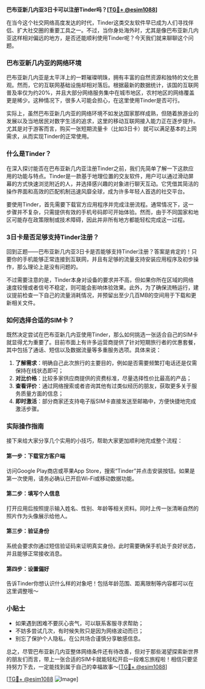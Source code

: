 **巴布亚新几内亚3日卡可以注册Tinder吗？[[TG💪+ @esim1088](https://t.me/s/esim1088)]**

在当今这个社交网络高度发达的时代，Tinder这类交友软件早已成为人们寻找伴侣、扩大社交圈的重要工具之一。不过，当你身处海外时，尤其是像巴布亚新几内亚这样相对偏远的地方，是否还能顺利使用Tinder呢？今天我们就来聊聊这个问题。

### 巴布亚新几内亚的网络环境

巴布亚新几内亚是太平洋上的一颗璀璨明珠，拥有丰富的自然资源和独特的文化景观。然而，它的互联网基础设施却相对落后。根据最新的数据统计，该国的互联网普及率仅为约20%，并且大部分网络服务集中在城市地区，农村地区的网络覆盖更是稀少。这种情况下，很多人可能会担心，在这里使用Tinder是否可行。

实际上，虽然巴布亚新几内亚的网络环境不如发达国家那样成熟，但随着旅游业的发展以及当地居民对数字生活的追求，这里的移动互联网接入能力正在逐步提升。尤其是对于游客而言，购买一张短期流量卡（比如3日卡）就可以满足基本的上网需求，从而实现Tinder的正常使用。

### 什么是Tinder？

在深入探讨能否在巴布亚新几内亚注册Tinder之前，我们先简单了解一下这款应用的功能与特点。Tinder是一款基于地理位置的交友软件，用户可以通过滑动屏幕的方式快速浏览附近的人，并选择感兴趣的对象进行聊天互动。它凭借其简洁的操作界面和高效的匹配机制迅速风靡全球，成为许多年轻人首选的社交平台。

要使用Tinder，首先需要下载官方应用程序并完成注册流程。通常情况下，这一步骤并不复杂，只需提供有效的手机号码即可开始体验。然而，由于不同国家和地区可能存在政策限制或技术障碍，因此并非所有地方都能轻松完成这一过程。

### 3日卡是否足够支持Tinder注册？

回到正题——巴布亚新几内亚3日卡是否能够支持Tinder注册？答案是肯定的！只要你的手机能够正常连接到互联网，并且有足够的流量支持安装应用程序及初步操作，那么理论上是没有问题的。

不过需要注意的是，Tinder本身对设备的要求并不高，但如果你所在区域的网络速度较慢或者信号不稳定，则可能会影响体验效果。此外，为了确保流畅运行，建议提前检查一下自己的流量消耗情况，并预留出至少几百MB的空间用于下载和更新相关文件。

### 如何选择合适的SIM卡？

既然决定尝试在巴布亚新几内亚使用Tinder，那么如何挑选一张适合自己的SIM卡就显得尤为重要了。目前市面上有许多运营商提供了针对短期旅行者的优惠套餐，其中包括了通话、短信以及数据流量等多重服务选项。具体来说：

1. **了解需求**：明确自己此次旅行的主要目的，例如是否需要频繁打电话还是仅需保持在线状态即可；
2. **对比价格**：比较多家供应商提供的资费标准，尽量选择性价比最高的产品；
3. **查看评价**：通过网络搜索或者咨询其他有过类似经历的朋友，获取更多关于服务质量方面的信息；
4. **即时激活**：部分商家还支持电子版SIM卡直接发送至邮箱中，方便快捷地完成激活步骤。

### 实际操作指南

接下来给大家分享几个实用的小技巧，帮助大家更加顺利地完成整个流程：

#### 第一步：下载官方客户端
访问Google Play商店或苹果App Store，搜索“Tinder”并点击安装按钮。如果是第一次使用，请务必确认已开启Wi-Fi或移动数据功能。

#### 第二步：填写个人信息
打开应用后按照提示输入姓名、性别、年龄等相关资料。同时上传一张清晰自然的照片作为头像展示给他人。

#### 第三步：验证身份
系统会要求你通过短信验证码来证明真实身份。此时需要确保手机处于良好状态，并且能够正常接收消息。

#### 第四步：设置偏好
告诉Tinder你想认识什么样的对象吧！包括年龄范围、距离限制等内容都可以在这里调整哦～

### 小贴士

- 如果遇到困难不要灰心丧气，可以联系客服寻求帮助；
- 不妨多尝试几次，有时候失败只是因为网络波动而已；
- 别忘了保护个人隐私，在公共场合谨慎分享敏感信息。

总之，尽管巴布亚新几内亚整体网络条件还有待改善，但对于那些渴望探索新世界的朋友们而言，带上一张合适的SIM卡就能轻松开启一段难忘旅程啦！相信只要坚持努力下去，一定能找到属于自己的幸福故事～[[TG💪+ @esim1088](https://t.me/s/esim1088)]

[[TG💪+ @esim1088](https://t.me/s/esim1088) ![Image](https://i.postimg.cc/4NQfJmqS/Snipaste-2025-05-13-00-14-12.png)]
